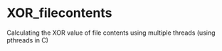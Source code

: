 # XOR_filecontents
Calculating the XOR value of file contents using multiple threads (using pthreads in C)
